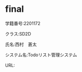 # final
<p>学籍番号:2201172</p>
<p>クラス:SD2D</p>
<p>氏名:西村　蒼太</p>
<p>システム名:Todoリスト管理システム</p>
<p>URL:<a href=https://aso2201172.punyu.jp/final/src/home.php)https://aso2201172.punyu.jp/final/src/home.php></a>　</p>
